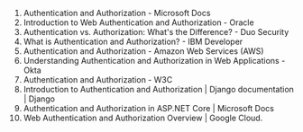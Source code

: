 

1. Authentication and Authorization - Microsoft Docs
2. Introduction to Web Authentication and Authorization - Oracle
3. Authentication vs. Authorization: What's the Difference? - Duo Security
4. What is Authentication and Authorization? - IBM Developer
5. Authentication and Authorization - Amazon Web Services (AWS)
6. Understanding Authentication and Authorization in Web Applications - Okta
7. Authentication and Authorization - W3C
8. Introduction to Authentication and Authorization | Django documentation | Django
9. Authentication and Authorization in ASP.NET Core | Microsoft Docs
10. Web Authentication and Authorization Overview | Google Cloud.